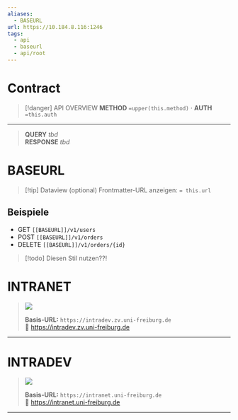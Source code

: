 ```yaml
---
aliases:
  - BASEURL
url: https://10.184.8.116:1246
tags:
  - api
  - baseurl
  - api/root
---
```




#  Contract

> [!danger] API OVERVIEW
> **METHOD** `=upper(this.method)` · **AUTH** `=this.auth`
---
> **QUERY** _tbd_  
> **RESPONSE** _tbd_
# BASEURL




> [!tip] Dataview (optional)
> Frontmatter-URL anzeigen: `= this.url`

## Beispiele
- GET `[[BASEURL]]/v1/users`
- POST `[[BASEURL]]/v1/orders`
- DELETE `[[BASEURL]]/v1/orders/{id}`



> [!todo] 
> Diesen Stil nutzen??! 
# INTRANET

> ![ ](https://img.shields.io/badge/Base%20URL-%20-7e57c2?style=for-the-badge)
>
> **Basis-URL:** `https://intradev.zv.uni-freiburg.de`  
> 🔗 <https://intradev.zv.uni-freiburg.de>

---

# INTRADEV

> ![ ](https://img.shields.io/badge/Base%20URL-%20-7e57c2?style=for-the-badge)
>
> **Basis-URL:** `https://intranet.uni-freiburg.de`  
> 🔗 <https://intranet.uni-freiburg.de>

---

